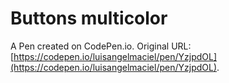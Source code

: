 # Buttons multicolor

A Pen created on CodePen.io. Original URL: [https://codepen.io/luisangelmaciel/pen/YzjpdOL](https://codepen.io/luisangelmaciel/pen/YzjpdOL).

